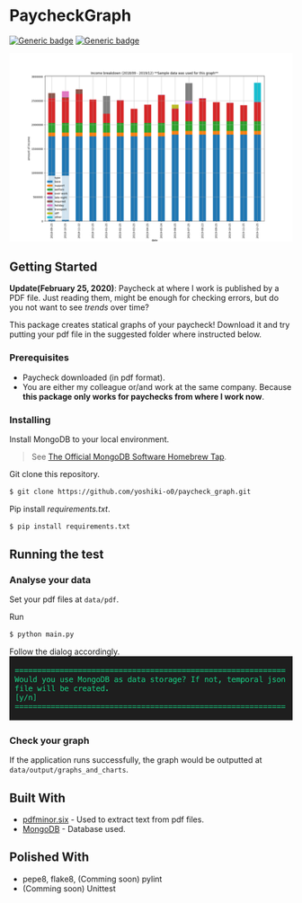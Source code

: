 # PaycheckGraph

<!-- ##### Analyse your paycheck -->

[![Generic badge](https://img.shields.io/badge/python-v3.7.4-336E9F.svg)](https://shields.io/)
[![Generic badge](https://img.shields.io/badge/MongoDB-v4.2.3-14AA52.svg)](https://shields.io/)

<!-- ![Theme image](demo/output/income_timechart.png) -->
![Theme image](images/income_timechart.jpg)

<!-- Put Sample Image Here -->
## Getting Started
<!-- TODO: Update below dates every time you commit!  -->
**Update(February 25, 2020)**: Paycheck at where I work is published by a PDF file. Just reading them, might be enough for checking errors, but do you not want to see *trends* over time?

This package creates statical graphs of your paycheck! Download it and try putting your pdf file in the suggested folder where instructed below.

### Prerequisites
* Paycheck downloaded (in pdf format). 
* You are either my colleague or/and work at the same company. Because **this package only works for paychecks from where I work now**.


### Installing
Install MongoDB to your local environment.
<br>
>See
[The Official MongoDB Software Homebrew Tap](https://github.com/mongodb/homebrew-brew).

Git clone this repository.
```bash
$ git clone https://github.com/yoshiki-o0/paycheck_graph.git
```

Pip install *requirements.txt*.
```bash
$ pip install requirements.txt
```

## Running the test
### Analyse your data
Set your pdf files at `data/pdf`.

Run <br>
```bash
$ python main.py
```
Follow the dialog accordingly.
![Post image](images/dialog_example.jpg)

### Check your graph
If the application runs successfully, the graph would be outputted at `data/output/graphs_and_charts`.


## Built With
* [pdfminor.six](https://github.com/pdfminer/pdfminer.six) - Used to extract text from pdf files.
* [MongoDB](https://github.com/mongodb/mongo) - Database used.

## Polished With
* pepe8, flake8, (Comming soon) pylint
* (Comming soon) Unittest